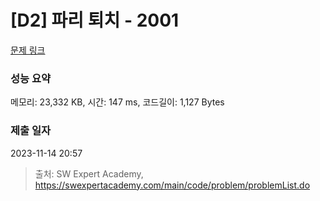 # [D2] 파리 퇴치 - 2001 

[문제 링크](https://swexpertacademy.com/main/code/problem/problemDetail.do?contestProbId=AV5PzOCKAigDFAUq) 

### 성능 요약

메모리: 23,332 KB, 시간: 147 ms, 코드길이: 1,127 Bytes

### 제출 일자

2023-11-14 20:57



> 출처: SW Expert Academy, https://swexpertacademy.com/main/code/problem/problemList.do